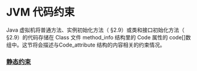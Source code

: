 # JVM 代码约束

Java 虚拟机将普通方法、实例初始化方法（ §2.9）或类和接口初始化方法（ §2.9）的代码存储在 Class 文件 method_info 结构里的 Code 属性的 code[]数组中。这节将会描述与Code_attribute 结构的内容相关的约束情况。

### [静态约束](StaticConstraints.md)